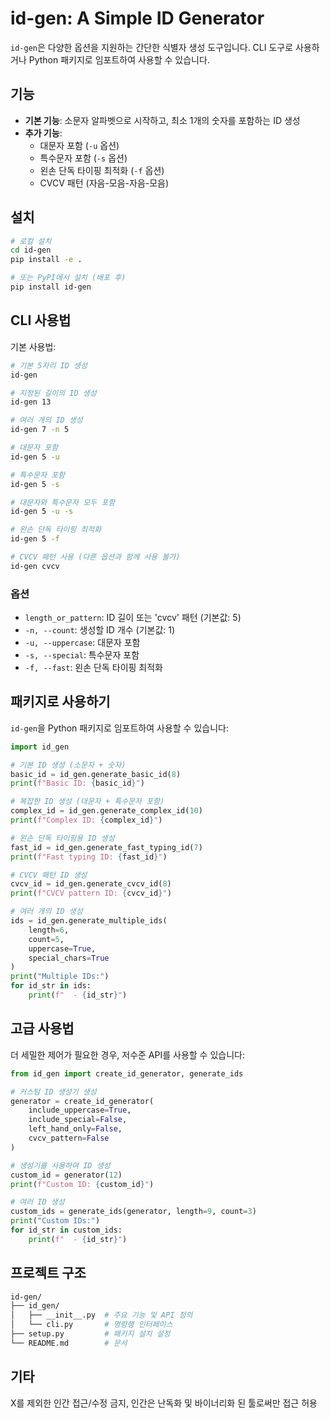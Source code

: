 # id-gen: A Simple ID Generator

`id-gen`은 다양한 옵션을 지원하는 간단한 식별자 생성 도구입니다. CLI 도구로 사용하거나 Python 패키지로 임포트하여 사용할 수 있습니다.

## 기능

- **기본 기능**: 소문자 알파벳으로 시작하고, 최소 1개의 숫자를 포함하는 ID 생성
- **추가 기능**:
  - 대문자 포함 (`-u` 옵션)
  - 특수문자 포함 (`-s` 옵션)
  - 왼손 단독 타이핑 최적화 (`-f` 옵션)
  - CVCV 패턴 (자음-모음-자음-모음)

## 설치

```bash
# 로컬 설치
cd id-gen
pip install -e .

# 또는 PyPI에서 설치 (배포 후)
pip install id-gen
```

## CLI 사용법

기본 사용법:

```bash
# 기본 5자리 ID 생성
id-gen

# 지정된 길이의 ID 생성
id-gen 13

# 여러 개의 ID 생성
id-gen 7 -n 5

# 대문자 포함
id-gen 5 -u

# 특수문자 포함
id-gen 5 -s

# 대문자와 특수문자 모두 포함
id-gen 5 -u -s

# 왼손 단독 타이핑 최적화
id-gen 5 -f

# CVCV 패턴 사용 (다른 옵션과 함께 사용 불가)
id-gen cvcv
```

### 옵션

- `length_or_pattern`: ID 길이 또는 'cvcv' 패턴 (기본값: 5)
- `-n, --count`: 생성할 ID 개수 (기본값: 1)
- `-u, --uppercase`: 대문자 포함
- `-s, --special`: 특수문자 포함
- `-f, --fast`: 왼손 단독 타이핑 최적화

## 패키지로 사용하기

`id-gen`을 Python 패키지로 임포트하여 사용할 수 있습니다:

```python
import id_gen

# 기본 ID 생성 (소문자 + 숫자)
basic_id = id_gen.generate_basic_id(8)
print(f"Basic ID: {basic_id}")

# 복잡한 ID 생성 (대문자 + 특수문자 포함)
complex_id = id_gen.generate_complex_id(10)
print(f"Complex ID: {complex_id}")

# 왼손 단독 타이핑용 ID 생성
fast_id = id_gen.generate_fast_typing_id(7)
print(f"Fast typing ID: {fast_id}")

# CVCV 패턴 ID 생성
cvcv_id = id_gen.generate_cvcv_id(8)
print(f"CVCV pattern ID: {cvcv_id}")

# 여러 개의 ID 생성
ids = id_gen.generate_multiple_ids(
    length=6,
    count=5,
    uppercase=True,
    special_chars=True
)
print("Multiple IDs:")
for id_str in ids:
    print(f"  - {id_str}")
```

## 고급 사용법

더 세밀한 제어가 필요한 경우, 저수준 API를 사용할 수 있습니다:

```python
from id_gen import create_id_generator, generate_ids

# 커스텀 ID 생성기 생성
generator = create_id_generator(
    include_uppercase=True,
    include_special=False,
    left_hand_only=False,
    cvcv_pattern=False
)

# 생성기를 사용하여 ID 생성
custom_id = generator(12)
print(f"Custom ID: {custom_id}")

# 여러 ID 생성
custom_ids = generate_ids(generator, length=9, count=3)
print("Custom IDs:")
for id_str in custom_ids:
    print(f"  - {id_str}")
```

## 프로젝트 구조

```sh
id-gen/
├── id_gen/
│   ├── __init__.py  # 주요 기능 및 API 정의
│   └── cli.py       # 명령행 인터페이스
├── setup.py         # 패키지 설치 설정
└── README.md        # 문서
```

## 기타

X를 제외한 인간 접근/수정 금지, 인간은 난독화 및 바이너리화 된 툴로써만 접근 허용
